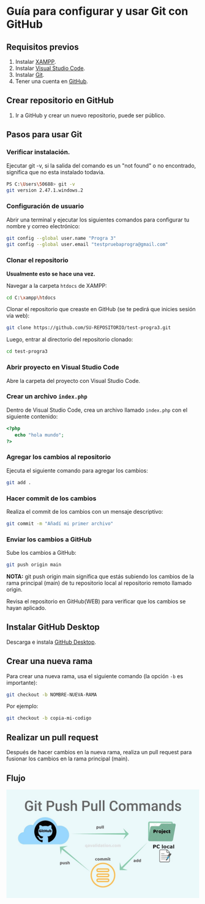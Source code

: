 
# Guía para configurar y usar Git con GitHub

## Requisitos previos

1. Instalar [XAMPP](https://www.apachefriends.org/es/index.html).
2. Instalar [Visual Studio Code](https://code.visualstudio.com/).
3. Instalar [Git](https://git-scm.com/).
4. Tener una cuenta en [GitHub](https://github.com/).

## Crear repositorio en GitHub

1. Ir a GitHub y crear un nuevo repositorio, puede ser público.

## Pasos para usar Git

### Verificar instalación.

Ejecutar git -v, si la salida del comando es un "not found" o no encontrado, significa que no esta instalado todavia. 
```bash
PS C:\Users\50688> git -v
git version 2.47.1.windows.2
```

### Configuración de usuario

Abrir una terminal y ejecutar los siguientes comandos para configurar tu nombre y correo electrónico:

```bash
git config --global user.name "Progra 3"
git config --global user.email "testpruebaprogra@gmail.com"
```

### Clonar el repositorio
**Usualmente esto se hace una vez.**

Navegar a la carpeta `htdocs` de XAMPP:

```bash
cd C:\xampp\htdocs
```

Clonar el repositorio que creaste en GitHub (se te pedirá que inicies sesión vía web):

```bash
git clone https://github.com/SU-REPOSITORIO/test-progra3.git
```

Luego, entrar al directorio del repositorio clonado:

```bash
cd test-progra3
```

### Abrir proyecto en Visual Studio Code

Abre la carpeta del proyecto con Visual Studio Code.

### Crear un archivo `index.php`

Dentro de Visual Studio Code, crea un archivo llamado `index.php` con el siguiente contenido:

```php
<?php
   echo "hola mundo";
?>
```

### Agregar los cambios al repositorio

Ejecuta el siguiente comando para agregar los cambios:

```bash
git add .
```

### Hacer commit de los cambios

Realiza el commit de los cambios con un mensaje descriptivo:

```bash
git commit -m "Añadí mi primer archivo"
```

### Enviar los cambios a GitHub

Sube los cambios a GitHub:

```bash
git push origin main
```
**NOTA:**
git push origin main significa que estás subiendo los cambios de la rama principal (main) de tu repositorio local al repositorio remoto llamado origin.

Revisa el repositorio en GitHub(WEB) para verificar que los cambios se hayan aplicado.

## Instalar GitHub Desktop

Descarga e instala [GitHub Desktop](https://desktop.github.com/).

## Crear una nueva rama

Para crear una nueva rama, usa el siguiente comando (la opción `-b` es importante):

```bash
git checkout -b NOMBRE-NUEVA-RAMA
```

Por ejemplo:

```bash
git checkout -b copia-mi-codigo
```

## Realizar un pull request

Después de hacer cambios en la nueva rama, realiza un pull request para fusionar los cambios en la rama principal (main).


## Flujo

![alt text](./imagenes/git.jpg "Diagrama")
